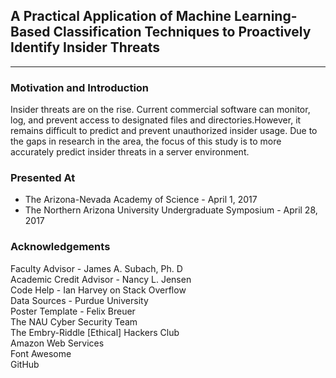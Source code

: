 ## A Practical Application of Machine Learning-Based Classification Techniques to Proactively Identify Insider Threats

-------------------------------

### Motivation and Introduction
Insider threats are on the rise. Current commercial software can monitor, 
log, and prevent access to designated files and directories.However, it 
remains difficult to predict and prevent unauthorized insider usage. Due 
to the gaps in research in the area, the focus of this study is to more 
accurately predict insider threats in a server environment.

### Presented At
+ The Arizona-Nevada Academy of Science - April 1, 2017
+ The Northern Arizona University Undergraduate Symposium - April 28, 2017

### Acknowledgements
Faculty Advisor - James A. Subach, Ph. D  
Academic Credit Advisor - Nancy L. Jensen  
Code Help - Ian Harvey on Stack Overflow  
Data Sources - Purdue University  
Poster Template - Felix Breuer  
The NAU Cyber Security Team  
The Embry-Riddle [Ethical] Hackers Club  
Amazon Web Services  
Font Awesome  
GitHub  

